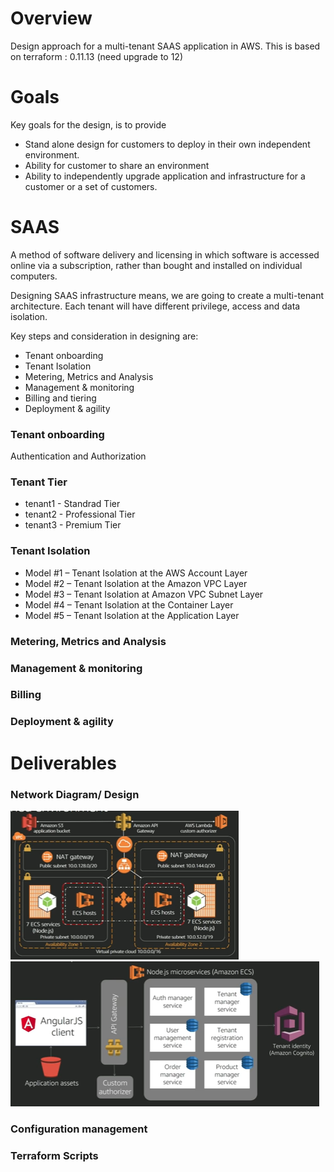 # Overview
Design approach for a multi-tenant SAAS application in AWS. This is based on terraform : 0.11.13 (need upgrade to 12)

# Goals
Key goals for the design, is to provide
* Stand alone design for customers to deploy in their own independent environment.
* Ability for customer to share an environment
* Ability to independently upgrade application and infrastructure for a customer or a set of customers.

# SAAS
A method of software delivery and licensing in which software is accessed online via a subscription, rather than bought and installed on individual computers.

Designing SAAS infrastructure means, we are going to create a multi-tenant architecture. Each tenant will have different privilege, access and data isolation.

Key steps and consideration in designing are:

* Tenant onboarding
* Tenant Isolation
* Metering, Metrics and Analysis
* Management & monitoring
* Billing and tiering
* Deployment & agility

### Tenant onboarding
Authentication and Authorization

### Tenant Tier

* tenant1 - Standrad Tier
* tenant2 - Professional Tier
* tenant3 - Premium Tier

### Tenant Isolation

* Model #1 – Tenant Isolation at the AWS Account Layer
* Model #2 – Tenant Isolation at the Amazon VPC Layer
* Model #3 – Tenant Isolation at Amazon VPC Subnet Layer
* Model #4 – Tenant Isolation at the Container Layer
* Model #5 – Tenant Isolation at the Application Layer

### Metering, Metrics and Analysis

### Management & monitoring

### Billing

### Deployment & agility

# Deliverables

### Network Diagram/ Design

![Design](./images/design.png?raw=true "Title")
![Onboarding Approach](./images/Auth.png?raw=true "Title")

### Configuration management

### Terraform Scripts
